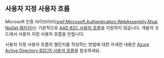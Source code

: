## <a name="custom-user-flows"></a>사용자 지정 사용자 흐름

Microsoft 인증 라이브러리(<xref:Microsoft.Authentication.WebAssembly.Msal>, [NuGet 패키지](https://www.nuget.org/packages/Microsoft.Authentication.WebAssembly.Msal/))는 기본적으로 [AAD B2C 사용자 흐름](/azure/active-directory-b2c/user-flow-overview)을 지원하지 않습니다. 개발자 코드에서 사용자 지정 사용자 흐름을 만듭니다.

사용자 지정 사용자 흐름의 챌린지를 작성하는 방법에 대한 자세한 내용은 [Azure Active Directory B2C의 사용자 흐름](/azure/active-directory-b2c/user-flow-overview)을 참조하세요.
